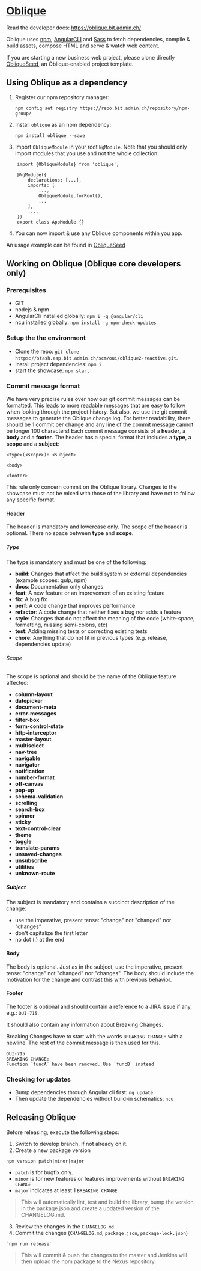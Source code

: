 # [Oblique](https://stash.eap.bit.admin.ch/projects/OUI/repos/oblique2-reactive/)

Read the developer docs: <https://oblique.bit.admin.ch/>

Oblique uses [npm](https://www.npmjs.com/), [AngularCLI](https://cli.angular.io/) and [Sass](http://sass-lang.com/) to fetch dependencies, compile & build assets, compose HTML and serve & watch web content.

If you are starting a new business web project, please clone directly [ObliqueSeed](https://stash.eap.bit.admin.ch/projects/OUI/repos/oblique2-reactive-seed/), an Oblique-enabled project template. 

## Using Oblique as a dependency

1. Register our npm repository manager:

	`npm config set registry https://repo.bit.admin.ch/repository/npm-group/`

2. Install `oblique` as an npm dependency:

	`npm install oblique --save`

3. Import `ObliqueModule` in your root `NgModule`. Note that you should only import modules that you use and not the whole collection:

```
	import {ObliqueModule} from 'oblique';
	
	@NgModule({
	    declarations: [...],
	    imports: [
	        ...,
	        ObliqueModule.forRoot(),
	        ...
	    ],
	    ...,
	})
	export class AppModule {}
```

4. You can now import & use any Oblique components within you app.

An usage example can be found in [ObliqueSeed](https://stash.eap.bit.admin.ch/projects/OUI/repos/oblique2-reactive-seed/)

## Working on Oblique (Oblique core developers only)

### Prerequisites
- GIT
- nodejs & npm
- AngularCli installed globally: `npm i -g @angular/cli`
- ncu installed globally: `npm install -g npm-check-updates`

### Setup the the environment
- Clone the repo: `git clone https://stash.eap.bit.admin.ch/scm/oui/oblique2-reactive.git`.
- Install project dependencies: `npm i`
- start the showcase: `npm start`

### Commit message format
We have very precise rules over how our git commit messages can be formatted. This leads to more readable messages that are easy to follow when looking 
through the project history. But also, we use the git commit messages to generate the Oblique change log.
For better readability, there should be 1 commit per change and any line of the commit message cannot be longer 100 characters! 
Each commit message consists of a **header**, a **body** and a **footer**. The header has a special format that includes a **type**, a **scope** and a 
**subject**:

	<type>(<scope>): <subject>
	
	<body>
	
	<footer>

This rule only concern commit on the Oblique library. Changes to the showcase must not be mixed with those of the library and have not to follow any specific
 format.
#### Header
The header is mandatory and lowercase only. The scope of the header is optional. There no space between **type** and **scope**. 

##### Type
The type is mandatory and must be one of the following:
* **build**: Changes that affect the build system or external dependencies (example scopes: gulp, npm)
* **docs**: Documentation only changes
* **feat**: A new feature or an improvement of an existing feature
* **fix**: A bug fix
* **perf**: A code change that improves performance
* **refactor**: A code change that neither fixes a bug nor adds a feature
* **style**: Changes that do not affect the meaning of the code (white-space, formatting, missing semi-colons, etc)
* **test**: Adding missing tests or correcting existing tests
* **chore**: Anything that do not fit in previous types (e.g. release, dependencies update)

###### Scope
The scope is optional and should be the name of the Oblique feature affected:
* **column-layout**
* **datepicker**
* **document-meta**
* **error-messages**
* **filter-box**
* **form-control-state**
* **http-interceptor**
* **master-layout**
* **multiselect**
* **nav-tree**
* **navigable**
* **navigator**
* **notification**
* **number-format**
* **off-canvas**
* **pop-up**
* **schema-validation**
* **scrolling**
* **search-box**
* **spinner**
* **sticky**
* **text-control-clear**
* **theme**
* **toggle**
* **translate-params**
* **unsaved-changes**
* **unsubscribe**
* **utilities**
* **unknown-route**

##### Subject
The subject is mandatory and contains a succinct description of the change:

* use the imperative, present tense: "change" not "changed" nor "changes"
* don't capitalize the first letter
* no dot (.) at the end

#### Body
The body is optional.
Just as in the subject, use the imperative, present tense: "change" not "changed" nor "changes". The body should include the motivation for the change and contrast this with previous behavior.

#### Footer
The footer is optional and should contain a reference to a JIRA issue if any, e.g.: `OUI-715`.

It should also contain any information about Breaking Changes.

Breaking Changes have to start with the words `BREAKING CHANGE:` with a newline. The rest of the commit message is then used for this.

	OUI-715
	BREAKING CHANGE:
	Function `funcA` have been removed. Use `funcB` instead 

### Checking for updates
- Bump dependencies through Angular cli first: `ng update`
- Then update the dependencies without build-in schematics: `ncu` 

## Releasing Oblique

Before releasing, execute the following steps:

1. Switch to develop branch, if not already on it.
2. Create a new package version 
```
npm version patch|minor|major
```

* `patch` is for bugfix only.
* `minor` is for new features or features improvements without `BREAKING CHANGE`
* `major` indicates at least 1 `BREAKING CHANGE`

> This will automatically lint, test and build the library, bump the version in the package.json and create a updated version of the CHANGELOG.md.

3. Review the changes in the `CHANGELOG.md`
1. Commit the changes (`CHANGELOG.md`, `package.json`, `package-lock.json`)
```
`npm run release`
```
> This will commit & push the changes to the master and Jenkins will then upload the npm package to the Nexus repository.

